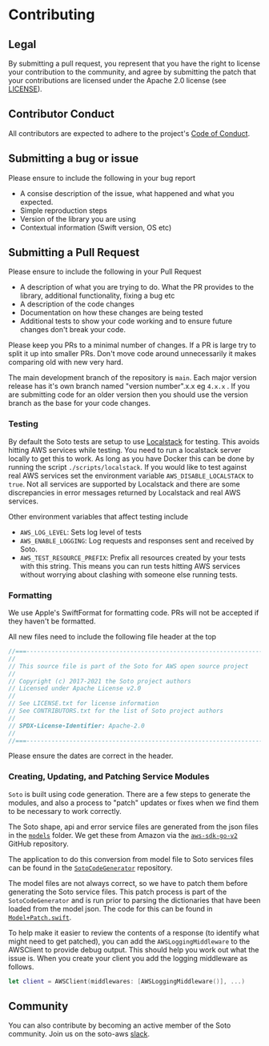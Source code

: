 # Contributing

## Legal
By submitting a pull request, you represent that you have the right to license your contribution to the community, and agree by submitting the patch
that your contributions are licensed under the Apache 2.0 license (see [LICENSE](LICENSE.txt)).

## Contributor Conduct
All contributors are expected to adhere to the project's [Code of Conduct](CODE_OF_CONDUCT.md).

## Submitting a bug or issue
Please ensure to include the following in your bug report
- A consise description of the issue, what happened and what you expected.
- Simple reproduction steps
- Version of the library you are using
- Contextual information (Swift version, OS etc)

## Submitting a Pull Request

Please ensure to include the following in your Pull Request
- A description of what you are trying to do. What the PR provides to the library, additional functionality, fixing a bug etc
- A description of the code changes
- Documentation on how these changes are being tested
- Additional tests to show your code working and to ensure future changes don't break your code.

Please keep you PRs to a minimal number of changes. If a PR is large try to split it up into smaller PRs. Don't move code around unnecessarily it makes comparing old with new very hard.

The main development branch of the repository is  `main`. Each major version release has it's own branch named "version number".x.x eg `4.x.x` . If you are submitting code for an older version then you should use the version branch as the base for your code changes.

### Testing

By default the Soto tests are setup to use [Localstack](https://github.com/localstack/localstack) for testing. This avoids hitting AWS services while testing. You need to run a localstack server locally to get this to work. As long as you have Docker this can be done by running the script `./scripts/localstack`. If you would like to test against real AWS services set the environment variable `AWS_DISABLE_LOCALSTACK` to `true`. Not all services are supported by Localstack and there are some discrepancies in error messages returned by Localstack and real AWS services. 

Other environment variables that affect testing include
- `AWS_LOG_LEVEL`: Sets log level of tests
- `AWS_ENABLE_LOGGING`: Log requests and responses sent and received by Soto.
- `AWS_TEST_RESOURCE_PREFIX`: Prefix all resources created by your tests with this string. This means you can run tests hitting AWS services without worrying about clashing with someone else running tests.

### Formatting

We use Apple's SwiftFormat for formatting code. PRs will not be accepted if they haven't be formatted.

All new files need to include the following file header at the top
```swift
//===----------------------------------------------------------------------===//
//
// This source file is part of the Soto for AWS open source project
//
// Copyright (c) 2017-2021 the Soto project authors
// Licensed under Apache License v2.0
//
// See LICENSE.txt for license information
// See CONTRIBUTORS.txt for the list of Soto project authors
//
// SPDX-License-Identifier: Apache-2.0
//
//===----------------------------------------------------------------------===//
```
Please ensure the dates are correct in the header.

### Creating, Updating, and Patching Service Modules

`Soto` is built using code generation. There are a few steps to generate the modules, and also a process to "patch" updates or fixes when we find them to be necessary to work correctly.

The Soto shape, api and error service files are generated from the json files in the [`models`](https://github.com/soto-project/soto/tree/main/models) folder. We get these from Amazon via the [`aws-sdk-go-v2`](https://github.com/aws/aws-sdk-go-v2) GitHub repository.

The application to do this conversion from model file to Soto services files can be found in the [`SotoCodeGenerator`](https://github.com/soto-project/soto-codegenerator) repository.

The model files are not always correct, so we have to patch them before generating the Soto service files. This patch process is part of the `SotoCodeGenerator` and is run prior to parsing the dictionaries that have been loaded from the model json. The code for this can be found in [`Model+Patch.swift`](https://github.com/soto-project/soto-codegenerator/blob/main/Sources/SotoCodeGeneratorLib/Model%2BPatch.swift).

To help make it easier to review the contents of a response (to identify what might need to get patched), you can add the `AWSLoggingMiddleware` to the AWSClient to provide debug output. This should help you work out what the issue is. When you create your client you add the logging middleware as follows.

```swift
let client = AWSClient(middlewares: [AWSLoggingMiddleware()], ...)
```

## Community

You can also contribute by becoming an active member of the Soto community.  Join us on the soto-aws [slack](https://join.slack.com/t/soto-project/shared_invite/zt-y7c8tmcx-Sm2eDY1nrRJ0~bRCD9byVg).

